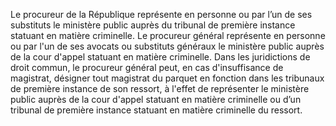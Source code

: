 Le procureur de la République représente en personne ou par l’un de ses substituts le ministère public auprès du tribunal de première instance statuant en matière criminelle.
Le procureur général représente en personne ou par l'un de ses avocats ou substituts généraux le ministère public auprès de la cour d'appel statuant en matière criminelle.
Dans les juridictions de droit commun, le procureur général peut, en cas d'insuffisance de magistrat, désigner tout magistrat du parquet en fonction dans les tribunaux de première instance de son ressort, à l'effet de représenter le ministère public auprès de la cour d'appel statuant en matière criminelle ou d’un tribunal de première instance statuant en matière criminelle du ressort.